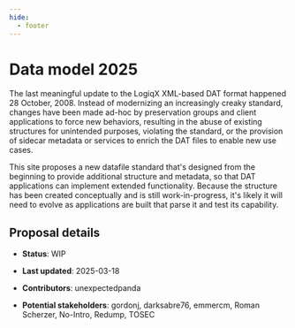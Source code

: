 ```yaml
---
hide:
  - footer
---
```


# Data model 2025

The last meaningful update to the LogiqX XML-based DAT format happened 28 October, 2008.
Instead of modernizing an increasingly creaky standard, changes have been made ad-hoc by
preservation groups and client applications to force new behaviors, resulting in the abuse
of existing structures for unintended purposes, violating the standard, or the provision
of sidecar metadata or services to enrich the DAT files to enable new use cases.

This site proposes a new datafile standard that's designed from the beginning to provide
additional structure and metadata, so that DAT applications can implement extended
functionality. Because the structure has been created conceptually and is still
work-in-progress, it's likely it will need to evolve as applications are built that parse
it and test its capability.

## Proposal details

* **Status**: WIP

* **Last updated**: 2025-03-18

* **Contributors**: unexpectedpanda

* **Potential stakeholders**: gordonj, darksabre76, emmercm, Roman Scherzer, No-Intro,
  Redump, TOSEC
